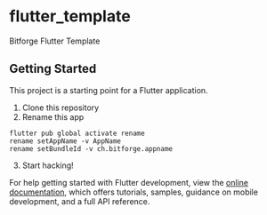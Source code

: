 # flutter_template

Bitforge Flutter Template

## Getting Started

This project is a starting point for a Flutter application.

1. Clone this repository
2. Rename this app

```
flutter pub global activate rename
rename setAppName -v AppName
rename setBundleId -v ch.bitforge.appname
```

3. Start hacking!

For help getting started with Flutter development, view the
[online documentation](https://docs.flutter.dev/), which offers tutorials,
samples, guidance on mobile development, and a full API reference.
